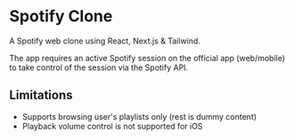 # Spotify Clone
A Spotify web clone using React, Next.js &amp; Tailwind.

The app requires an active Spotify session on the official app (web/mobile) to take control of the session via the Spotify API. 

## Limitations
- Supports browsing user's playlists only (rest is dummy content)
- Playback volume control is not supported for iOS

